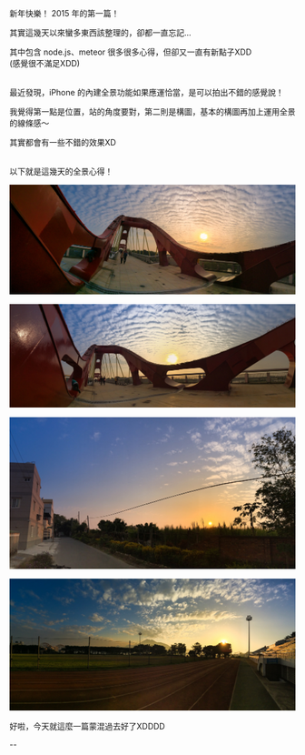 新年快樂！ 2015 年的第一篇！

其實這幾天以來蠻多東西該整理的，卻都一直忘記...

其中包含 node.js、meteor 很多很多心得，但卻又一直有新點子XDD  
(感覺很不滿足XDD)

<br/>
最近發現，iPhone 的內建全景功能如果應運恰當，是可以拍出不錯的感覺說！

我覺得第一點是位置，站的角度要對，第二則是構圖，基本的構圖再加上運用全景的線條感～

其實都會有一些不錯的效果XD

<br/>
以下就是這幾天的全景心得！

![北港觀光大橋](img/北港觀光大橋.jpg)

![北港觀光大橋](img/北港觀光大橋2.jpg)

![北港夕陽](img/北港夕陽.jpg)

![淡江操場](img/淡江操場.jpg)

好啦，今天就這麼一篇蒙混過去好了XDDDD

--